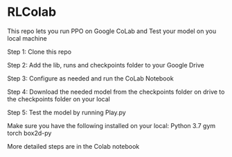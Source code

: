 # RLColab
This repo lets you run PPO on Google CoLab and Test your model on you local machine

Step 1: Clone this repo

Step 2: Add the lib, runs and checkpoints folder to your Google Drive

Step 3: Configure as needed and run the CoLab Notebook

Step 4: Download the needed model from the checkpoints folder on drive to the checkpoints folder on your local

Step 5: Test the model by running Play.py

Make sure you have the following installed on your local:
Python 3.7
gym
torch
box2d-py

More detailed steps are in the Colab notebook
